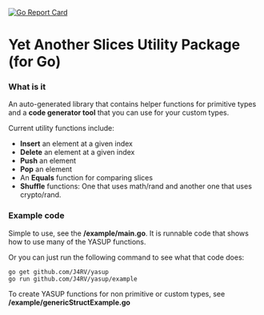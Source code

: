 [![Go Report Card](https://goreportcard.com/badge/github.com/J4RV/yasup)](https://goreportcard.com/report/github.com/J4RV/yasup)

# Yet Another Slices Utility Package (for Go)

### What is it

An auto-generated library that contains helper functions for primitive types and a **code generator tool** that you can use for your custom types.

Current utility functions include:

- **Insert** an element at a given index
- **Delete** an element at a given index
- **Push** an element
- **Pop** an element
- An **Equals** function for comparing slices
- **Shuffle** functions: One that uses math/rand and another one that uses crypto/rand.

### Example code

Simple to use, see the **/example/main.go**. It is runnable code that shows how to use many of the YASUP functions.

Or you can just run the following command to see what that code does:

```
go get github.com/J4RV/yasup
go run github.com/J4RV/yasup/example
```

To create YASUP functions for non primitive or custom types, see **/example/genericStructExample.go**
